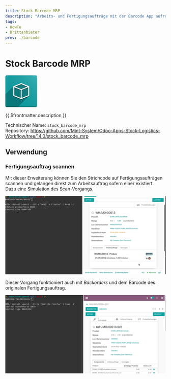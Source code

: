 ```yaml
---
title: Stock Barcode MRP
description: "Arbeits- und Fertigungsaufträge mit der Barcode App aufrufen."
tags:
- HowTo
- Drittanbieter
prev: ./barcode
---
```

# Stock Barcode MRP
![icon_oms_box](attachments/icon_oms_box.png)

{{ $frontmatter.description }}

Technischer Name: `stock_barcode_mrp`\
Repository: <https://github.com/Mint-System/Odoo-Apps-Stock-Logistics-Workflow/tree/14.0/stock_barcode_mrp>

## Verwendung

### Fertigungsauftrag scannen

Mit dieser Erweiterung können Sie den Strichcode auf Fertigungsaufträgen scannen und gelangen direkt zum Arbeitsauftrag sofern einer existiert. Dazu eine Simulation des Scan-Vorgangs.

![Stock Barcode MRP Arbeitsauftrag](attachments/Stock%20Barcode%20MRP%20Arbeitsauftrag.gif)

Dieser Vorgang funktioniert auch mit *Backorders* und dem Barcode des originalen Fertigungsauftrag.

![Stock Barcode MRP Backorder](attachments/Stock%20Barcode%20MRP%20Backorder.gif)